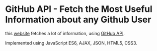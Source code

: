 # GitHub API - Fetch the Most Useful Information about any Github User

this [website](https://saharrsaber.github.io/github-api/) fetches a lot of information, using [GitHub API](https://docs.github.com/en/rest).

Implemented using JavaScript ES6, AJAX, JSON, HTML5, CSS3. 
